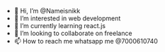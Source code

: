 - 👋 Hi, I’m @Nameisnikk
- 👀 I’m interested in web development
- 🌱 I’m currently learning react.js
- 💞️ I’m looking to collaborate on freelance
- 📫 How to reach me whatsapp me @7000610740

<!---
Nameisnikk/Nameisnikk is a ✨ special ✨ repository because its `README.md` (this file) appears on your GitHub profile.
You can click the Preview link to take a look at your changes.
--->
